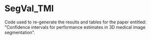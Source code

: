 # SegVal_TMI
Code used to re-generate the results and tables for the paper entitled: "Confidence intervals for performance estimates in 3D medical image segmentation". 

